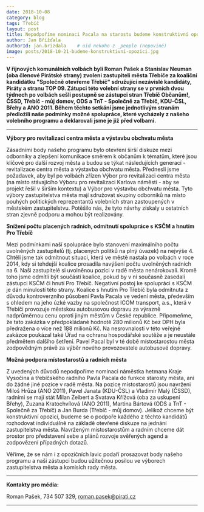 ```yaml
---
date: 2018-10-08
category: blog
tags: Třebíč
layout: post
title: Nepodpoříme nominaci Pacala na starostu budeme konstruktivní opozicí
author: Jan Břížďala
authorId: jan.brizdala    # uid nekoho z _people (nepoviné)
image: posts/2018-10-21-budeme-konstruktivni-opozici.jpg
---
```


**V říjnových komunálních volbách byli Roman Pašek a Stanislav Neuman (oba členové Pirátské strany) zvoleni zastupiteli města Třebíče za koaliční kandidátku "Společně otevřeme Třebíč" sdružující nezávislé kandidáty, Piráty a stranu TOP 09. Zátupci této volební strany se v prvních dvou týdnech po volbách sešli postupně se zástupci stran Třebíč Občanům!, ČSSD, Třebíč - můj domov, ODS a TnT - Společně za Třebíč, KDU-ČSL, Břehy a ANO 2011. Během těchto setkání jsme jednotlivým stranám předložili naše podmínky možné spolupráce, které vycházely z našeho volebního programu a deklarovali jsme je již před volbami.**

---

**Výbory pro revitalizaci centra města a výstavbu obchvatu města**

Zásadními body našeho programu bylo otevření širší diskuze mezi odborníky a zlepšení komunikace směrem k občanům k tématům, které jsou klíčové pro další rozvoj města a budou se týkat následujících generací - revitalizace centra města a výstavba obchvatu města. Přednesli jsme požadavek, aby byl po volbách zřízen Výbor pro revitalizaci centra města (na místo stávajícího Výboru pro revitalizaci Karlova náměstí - aby se projekt řešil v širším kontextu) a Výbor pro výstavbu obchvatu města. Tyto výbory zastupitelstva města mají sdružovat skupiny odborníků na místo pouhých politických reprezentantů volebních stran zastoupených v městském zastupitelstvu. Potěšilo nás, že tyto návrhy získaly u ostatních stran zjevně podporu a mohou být realizovány.

**Snížení počtu placených radních, odmítnutí spolupráce s KSČM a hnutím Pro Třebíč**

Mezi podmínkami naší spolupráce bylo stanovení maximálního počtu uvolněných zastupitelů (tj. placených politků na plný úvazek) na nejvýše 4. Chtěli jsme tak odmítnout situaci, která ve městě nastala po volbách v roce 2014, kdy si tehdejší koalice prosadila navýšení počtu uvolněných radních na 6. Naši zastupitelé si uvolněnou pozici v radě města nenárokovali. Kromě toho jsme odmítli být součástí koalice, pokud by v ní současně zasedali zástupci KSČM či hnutí Pro Třebíč. Negativní postoj ke spolupráci s KSČM je dán minulostí této strany. Koalice s hnutím Pro Třebíč byla odmítnuta z důvodu kontroverzního působení Pavla Pacala ve vedení města, především s ohledem na jeho úzké vazby na společnost ICOM transport, a.s., která v Třebíči provozuje městskou autobusovou dopravu za výrazně nadprůměrnou cenu oproti jiným městům v České republice. Připomeňme, že tato zakázka v předpokládané hodnotě 280 milionů Kč bez DPH byla předražena o více než 188 milionů Kč. Na nesrovnalosti v této veřejné zakázce poukázal také Úřad na ochranu hospodářské soutěže a je neustále předmětem dalšího šetření. Pavel Pacal byl v té době místostarostou města zodpovědným právě za výběr nového provozovatele autobusové dopravy.

**Možná podpora místostarostů a radních města**

Z uvedených důvodů nepodpoříme nominaci náměstka hetmana Kraje Vysočina a třebíčského radního Pavla Pacala do funkce starosty města, ani do žádné jiné pozice v radě města. Na pozice místostarostů jsou navrženi Miloš Hrůza (ANO 2011), Pavel Janata (KDU-ČSL) a Vladimír Malý (ČSSD), radními se mají stát Milan Zeibert a Svatava Křížová (oba za uskupení Břehy), Zuzana Kratochvílová (ANO 2011), Martina Bártová (ODS a TnT - Společně za Třebíč) a Jan Burda (Třebíč - můj domov). Jelikož chceme být konstruktivní opozicí, budeme se o podpoře každého z těchto kandidátů rozhodovat individuálně na základě otevřené diskuze na jednání zastupitelstva města. Navrženým místostarostům a radním chceme dát prostor pro představení sebe a plánů rozvoje svěřených agend a zodpovězení případných dotazů.

Věříme, že se nám i z opozičních lavic podaří prosazovat body našeho programu a naši zástupci budou užitečnou posilou ve výborech zastupitelstva města a komisích rady města. 

---

**Kontakty pro média:**

Roman Pašek, 734 507 329, roman.pasek@pirati.cz

---
